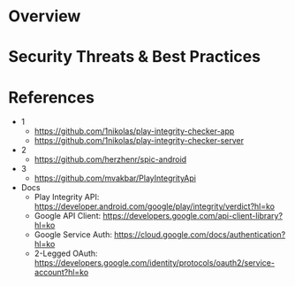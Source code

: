 # Overview

# Security Threats & Best Practices

# References
- 1
    - https://github.com/1nikolas/play-integrity-checker-app
    - https://github.com/1nikolas/play-integrity-checker-server
- 2
    - https://github.com/herzhenr/spic-android
- 3
    - https://github.com/mvakbar/PlayIntegrityApi
- Docs
    - Play Integrity API: https://developer.android.com/google/play/integrity/verdict?hl=ko
    - Google API Client: https://developers.google.com/api-client-library?hl=ko
    - Google Service Auth: https://cloud.google.com/docs/authentication?hl=ko
    - 2-Legged OAuth: https://developers.google.com/identity/protocols/oauth2/service-account?hl=ko